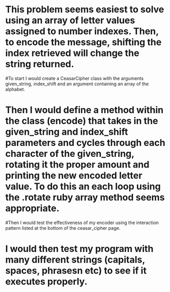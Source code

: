 # This problem seems easiest to solve using an array of letter values assigned to number indexes. Then, to encode the message, shifting the index retrieved will change the string returned.

#To start I would create a CeasarCipher class with the arguments given_string, index_shift and an argument containing an array of the alphabet.

# Then I would define a method within the class (encode) that takes in the given_string and index_shift parameters and cycles through each character of the given_string, rotating it the proper amount and printing the new encoded letter value. To do this an each loop using the .rotate ruby array method seems appropriate.

#Then I would test the effectiveness of my encoder using the interaction pattern listed at the bottom of the ceasar_cipher page.

# I would then test my program with many different strings (capitals, spaces, phrasesn etc) to see if it executes properly.
